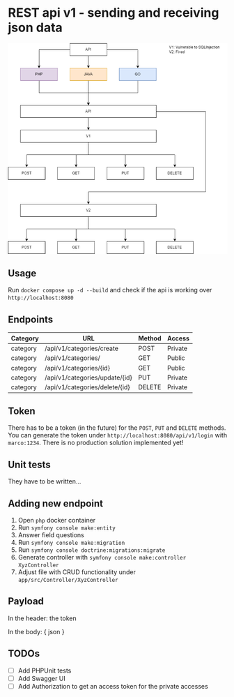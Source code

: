 # REST api v1 - sending and receiving json data
<img src="https://github.com/marcoris/rest_api/blob/master/restapi.png">

## Usage
Run `docker compose up -d --build` and check if the api is working over `http://localhost:8080`

## Endpoints
| Category | URL                                      | Method | Access  |
|----------|------------------------------------------|--------|---------|
| category | /api/v1/categories/create                | POST   | Private |
| category | /api/v1/categories/                      | GET    | Public  |
| category | /api/v1/categories/{id}                  | GET    | Public  |
| category | /api/v1/categories/update/{id}           | PUT    | Private |
| category | /api/v1/categories/delete/{id}           | DELETE | Private |

## Token
There has to be a token (in the future) for the `POST`, `PUT` and `DELETE` methods. You can generate the token under `http://localhost:8080/api/v1/login` with `marco:1234`. There is no production solution implemented yet!

## Unit tests
They have to be written...

## Adding new endpoint
1. Open `php` docker container
2. Run `symfony console make:entity`
3. Answer field questions
4. Run `symfony console make:migration`
5. Run `symfony console doctrine:migrations:migrate`
6. Generate controller with `symfony console make:controller XyzController`
7. Adjust file with CRUD functionality under `app/src/Controller/XyzController`

## Payload
In the header: the token

In the body: { json }

## TODOs
- [ ] Add PHPUnit tests
- [ ] Add Swagger UI
- [ ] Add Authorization to get an access token for the private accesses
